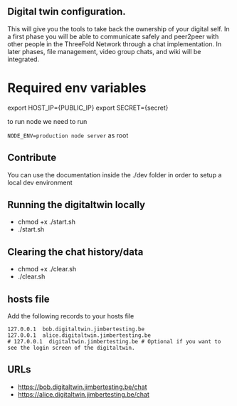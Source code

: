 ## Digital twin configuration.

This will give you the tools to take back the ownership of your digital self.
In a first phase you will be able to communicate safely and peer2peer with other people in the ThreeFold Network through a chat implementation.
In later phases, file management, video group chats, and wiki will be integrated.

# Required env variables

export HOST_IP={PUBLIC_IP}
export SECRET={secret}

to run node we need to run

`NODE_ENV=production node server` as root

## Contribute

You can use the documentation inside the ./dev folder in order to setup a local dev environment


## Running the digitaltwin locally
- chmod +x ./start.sh
- ./start.sh

## Clearing the chat history/data
- chmod +x ./clear.sh
- ./clear.sh


## hosts file

Add the following records to your hosts file

```
127.0.0.1  bob.digitaltwin.jimbertesting.be
127.0.0.1  alice.digitaltwin.jimbertesting.be
# 127.0.0.1  digitaltwin.jimbertesting.be # Optional if you want to see the login screen of the digitaltwin.
```

## URLs
- https://bob.digitaltwin.jimbertesting.be/chat
- https://alice.digitaltwin.jimbertesting.be/chat
